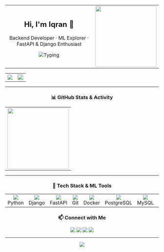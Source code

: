 

<table>
  <tr>
    <td>
      <!-- HEADER -->
    <h2 align="center">Hi, I'm Iqran 👋</h2>
    <p align="center">
      Backend Developer · ML Explorer · FastAPI & Django Enthusiast  
    </p>
    <p align="center">
      <img src="https://readme-typing-svg.herokuapp.com?font=Fira+Code&duration=3000&pause=500&color=F78C6C&center=true&vCenter=true&width=400&lines=Always+Learning+New+Things;Love+Clean+Code;Open+to+Collaboration!" alt="Typing" />
    </p>
    </td>
    <td>
      <img src="https://github-readme-streak-stats.herokuapp.com?user=iqrannwl&theme=radical&hide_border=true" height="200"/>
    </td>
  </tr>
  
</table>

<table>
  <tr>
    <td>
      <img src="https://github-readme-stats.vercel.app/api?username=iqrannwl&show_icons=true&theme=radical&hide_border=true&hide_title=true"/>
    </td>
    <td>
      <div align="center">
  <img src="https://github-readme-activity-graph.vercel.app/graph?username=iqrannwl&theme=github-compact&hide_border=true" width="100%"/>
</div>
    </td>
  </tr>
</table>

---

<!-- GRID: STATS & STREAKS -->
<h3 align="center">📊 GitHub Stats & Activity</h3>

<table align="center">
  <tr>
    <td align="center">
      <img src="https://github-profile-trophy.vercel.app/?username=iqrannwl&theme=onedark&margin-w=5&no-bg=true&row=1" height="200"/>
    </td>
  </tr>
</table>

---
<!-- GRID: TECH & ML STACK -->
<h3 align="center">🧠 Tech Stack & ML Tools</h3>
  <table>
    <tr>
      <td align="center"><img src="https://skillicons.dev/icons?i=python" /><br>Python</td>
      <td align="center"><img src="https://skillicons.dev/icons?i=django" /><br>Django</td>
      <td align="center"><img src="https://skillicons.dev/icons?i=fastapi" /><br>FastAPI</td>
      <td align="center"><img src="https://skillicons.dev/icons?i=git" /><br>Git</td>
      <td align="center"><img src="https://skillicons.dev/icons?i=docker" /><br>Docker</td>
      <td align="center"><img src="https://skillicons.dev/icons?i=postgres" /><br>PostgreSQL</td>
      <td align="center"><img src="https://skillicons.dev/icons?i=mysql" /><br>MySQL</td>
      <td align="center"><img src="https://skillicons.dev/icons?i=pandas" /><br>Pandas</td>
      <td align="center"><img src="https://skillicons.dev/icons?i=numpy" /><br>NumPy</td>
      <td align="center"><img src="https://skillicons.dev/icons?i=scikitlearn" /><br>Sklearn</td>
      <td align="center"><img src="https://skillicons.dev/icons?i=tensorflow" /><br>TensorFlow</td>
      <td colspan="3"></td>
    </tr>
  </table>
<!-- CONTACT -->
<h3 align="center">📫 Connect with Me</h3>

<p align="center">
  <a href="mailto:iqrannwl@gmail.com"><img src="https://img.shields.io/badge/Gmail-D14836?style=flat&logo=gmail&logoColor=white"/></a>
  <a href="https://linkedin.com/in/iqrannwl"><img src="https://img.shields.io/badge/LinkedIn-0077B5?style=flat&logo=linkedin&logoColor=white"/></a>
  <a href="https://leetcode.com/iqrannwl"><img src="https://img.shields.io/badge/LeetCode-FFA116?style=flat&logo=leetcode&logoColor=white"/></a>
  <a href="https://github.com/iqrannwl"><img src="https://img.shields.io/github/followers/iqrannwl?label=Follow&style=flat&logo=github"/></a>
</p>

---

<p align="center">
  <img src="https://capsule-render.vercel.app/api?type=waving&height=60&color=gradient&section=footer"/>
</p>

